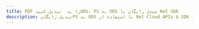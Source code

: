 ---title: PDF را به  تبدیل کنیدODS، PS به ODS مبدل رایگان یا Net SDKdescription: تبدیل رایگانPS به ODS با استفاده از Net Cloud APIs & SDK همچنین اسناد PDF را در Cloud ایجاد، ویرایش و رندر کنید.---